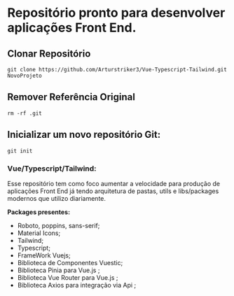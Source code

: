 # Repositório pronto para desenvolver aplicações Front End.

## Clonar Repositório
```
git clone https://github.com/Arturstriker3/Vue-Typescript-Tailwind.git NovoProjeto
```

## Remover Referência Original
```
rm -rf .git
```

## Inicializar um novo repositório Git:
```
git init
```

### Vue/Typescript/Tailwind:
 
 Esse repositório tem como foco aumentar a velocidade para produção de aplicações Front End já tendo arquitetura de pastas, utils e libs/packages modernos que utilizo diariamente.
 
 **Packages presentes:**
* Roboto, poppins, sans-serif;
* Material Icons;
* Tailwind;
* Typescript;
* FrameWork Vuejs;
* Biblioteca de Componentes Vuestic;
* Biblioteca Pinia para Vue.js ;
* Biblioteca Vue Router para Vue.js ;
* Biblioteca Axios para integração via Api ;
